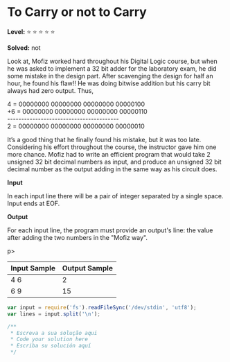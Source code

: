 # To Carry or not to Carry

**Level:** :star: :star: :star: :star: :star:

**Solved:** not

<div align-center
<img  src="https://resources.beecrowd.com.br/gallery/images/problems/UOJ_1026.png">
</div>

Look at, Mofiz worked hard throughout his Digital Logic course, but when he was asked to implement a 32 bit adder for the laboratory exam, he did some mistake in the design part. After scavenging the design for half an hour, he found his flaw!! He was doing bitwise addition but his carry bit always had zero output. Thus,


4  = 00000000 00000000 00000000 00000100 <br>
+6 = 00000000 00000000 00000000 00000110 <br>
---------------------------------------- <br>
2  = 00000000 00000000 00000000 00000010 <br>

<p> It’s a good thing that he finally found his mistake, but it was too late. Considering his effort throughout the course, the instructor gave him one more chance. Mofiz had to write an efficient program that would take 2 unsigned 32 bit decimal numbers as input, and produce an unsigned 32 bit decimal number as the output adding in the same way as his circuit does.
</p>

**Input**

In each input line there will be a pair of integer separated by a single space. Input ends at EOF.

**Output**

<p> For each input line, the program must provide an output's line: the value after adding the two numbers in the "Mofiz way". </p>p>

|Input Sample	|Output Sample|
|:--|:--|
| 4 6 |  2 |
|6 9 | 15 |


```javascript
var input = require('fs').readFileSync('/dev/stdin', 'utf8');
var lines = input.split('\n');

/**
 * Escreva a sua solução aqui
 * Code your solution here
 * Escriba su solución aquí
 */
```

